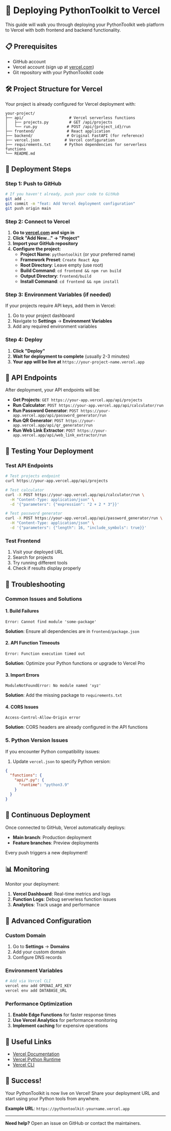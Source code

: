 # 🚀 Deploying PythonToolkit to Vercel

This guide will walk you through deploying your PythonToolkit web platform to Vercel with both frontend and backend functionality.

## 📋 Prerequisites

- GitHub account
- Vercel account (sign up at [vercel.com](https://vercel.com))
- Git repository with your PythonToolkit code

## 🛠️ Project Structure for Vercel

Your project is already configured for Vercel deployment with:

```
your-project/
├── api/                    # Vercel serverless functions
│   ├── projects.py         # GET /api/projects
│   └── run.py             # POST /api/{project_id}/run
├── frontend/              # React application
├── backend/               # Original FastAPI (for reference)
├── vercel.json           # Vercel configuration
├── requirements.txt      # Python dependencies for serverless functions
└── README.md
```

## 🚀 Deployment Steps

### Step 1: Push to GitHub

```bash
# If you haven't already, push your code to GitHub
git add .
git commit -m "feat: Add Vercel deployment configuration"
git push origin main
```

### Step 2: Connect to Vercel

1. **Go to [vercel.com](https://vercel.com) and sign in**
2. **Click "Add New..." → "Project"**
3. **Import your GitHub repository**
4. **Configure the project:**
   - **Project Name**: `pythontoolkit` (or your preferred name)
   - **Framework Preset**: `Create React App`
   - **Root Directory**: Leave empty (use root)
   - **Build Command**: `cd frontend && npm run build`
   - **Output Directory**: `frontend/build`
   - **Install Command**: `cd frontend && npm install`

### Step 3: Environment Variables (if needed)

If your projects require API keys, add them in Vercel:
1. Go to your project dashboard
2. Navigate to **Settings** → **Environment Variables**
3. Add any required environment variables

### Step 4: Deploy

1. **Click "Deploy"**
2. **Wait for deployment to complete** (usually 2-3 minutes)
3. **Your app will be live at** `https://your-project-name.vercel.app`

## 📡 API Endpoints

After deployment, your API endpoints will be:

- **Get Projects**: `GET https://your-app.vercel.app/api/projects`
- **Run Calculator**: `POST https://your-app.vercel.app/api/calculator/run`
- **Run Password Generator**: `POST https://your-app.vercel.app/api/password_generator/run`
- **Run QR Generator**: `POST https://your-app.vercel.app/api/qr_generator/run`
- **Run Web Link Extractor**: `POST https://your-app.vercel.app/api/web_link_extractor/run`

## 🧪 Testing Your Deployment

### Test API Endpoints

```bash
# Test projects endpoint
curl https://your-app.vercel.app/api/projects

# Test calculator
curl -X POST https://your-app.vercel.app/api/calculator/run \
  -H "Content-Type: application/json" \
  -d '{"parameters": {"expression": "2 + 2 * 3"}}'

# Test password generator
curl -X POST https://your-app.vercel.app/api/password_generator/run \
  -H "Content-Type: application/json" \
  -d '{"parameters": {"length": 16, "include_symbols": true}}'
```

### Test Frontend

1. Visit your deployed URL
2. Search for projects
3. Try running different tools
4. Check if results display properly

## 🔧 Troubleshooting

### Common Issues and Solutions

#### 1. **Build Failures**
```
Error: Cannot find module 'some-package'
```
**Solution**: Ensure all dependencies are in `frontend/package.json`

#### 2. **API Function Timeouts**
```
Error: Function execution timed out
```
**Solution**: Optimize your Python functions or upgrade to Vercel Pro

#### 3. **Import Errors**
```
ModuleNotFoundError: No module named 'xyz'
```
**Solution**: Add the missing package to `requirements.txt`

#### 4. **CORS Issues**
```
Access-Control-Allow-Origin error
```
**Solution**: CORS headers are already configured in the API functions

### 5. **Python Version Issues**
If you encounter Python compatibility issues:
1. Update `vercel.json` to specify Python version:
```json
{
  "functions": {
    "api/*.py": {
      "runtime": "python3.9"
    }
  }
}
```

## 🔄 Continuous Deployment

Once connected to GitHub, Vercel automatically deploys:
- **Main branch**: Production deployment
- **Feature branches**: Preview deployments

Every push triggers a new deployment!

## 📊 Monitoring

Monitor your deployment:
1. **Vercel Dashboard**: Real-time metrics and logs
2. **Function Logs**: Debug serverless function issues
3. **Analytics**: Track usage and performance

## 🚀 Advanced Configuration

### Custom Domain

1. Go to **Settings** → **Domains**
2. Add your custom domain
3. Configure DNS records

### Environment Variables

```bash
# Add via Vercel CLI
vercel env add OPENAI_API_KEY
vercel env add DATABASE_URL
```

### Performance Optimization

1. **Enable Edge Functions** for faster response times
2. **Use Vercel Analytics** for performance monitoring
3. **Implement caching** for expensive operations

## 🔗 Useful Links

- [Vercel Documentation](https://vercel.com/docs)
- [Vercel Python Runtime](https://vercel.com/docs/functions/serverless-functions/runtimes/python)
- [Vercel CLI](https://vercel.com/docs/cli)

## 🎉 Success!

Your PythonToolkit is now live on Vercel! Share your deployment URL and start using your Python tools from anywhere.

**Example URL**: `https://pythontoolkit-yourname.vercel.app`

---

**Need help?** Open an issue on GitHub or contact the maintainers. 